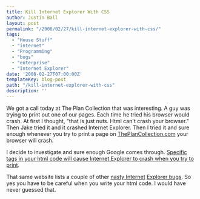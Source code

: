 ```yaml
---
title: Kill Internet Explorer With CSS
author: Justin Ball
layout: post
permalink: "/2008/02/27/kill-internet-explorer-with-css/"
tags:
  - "House Stuff"
  - "internet"
  - "Programming"
  - "bugs"
  - "enterprise"
  - "Internet Explorer"
date: '2008-02-27T07:00:00Z'
templateKey: blog-post
path: "/kill-internet-explorer-with-css"
description: ''
---
```


We got a call today at The Plan Collection that was interesting. A guy was trying to print out one of our pages. Each time he tried his browser would crash. At first I thought, "that is just nuts. Html can't crash your browser." Then Jake tried it and it crashed Internet Explorer. Then I tried it and sure enough whenever you try to print a page on [ThePlanCollection.com][1] your browser will crash.

 [1]: http://www.theplancollection.com

I decide to investigate and sure enough Google comes through. [Specific tags in your html code will cause Internet Explorer to crash when you try to print][2].

 [2]: http://meyerweb.com/eric/thoughts/2005/08/26/when-printing-kills/

That same website lists a couple of other [nasty Internet][3] [Explorer bugs][4]. So yes you have to be careful when you write your html code. I would have never guessed that.

 [3]: http://meyerweb.com/eric/thoughts/2004/09/15/emreallyem-undoing-htmlcss/
 [4]: http://meyerweb.com/eric/thoughts/2004/09/16/when-browsers-attack/
